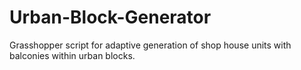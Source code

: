 # Urban-Block-Generator
Grasshopper script for adaptive generation of shop house units with balconies within urban blocks.
